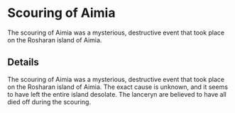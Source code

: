 # Scouring of Aimia
The scouring of Aimia was a mysterious, destructive event that took place on the Rosharan island of Aimia.

## Details
The scouring of Aimia was a mysterious, destructive event that took place on the Rosharan island of Aimia. The exact cause is unknown, and it seems to have left the entire island desolate. The lanceryn are believed to have all died off during the scouring.
